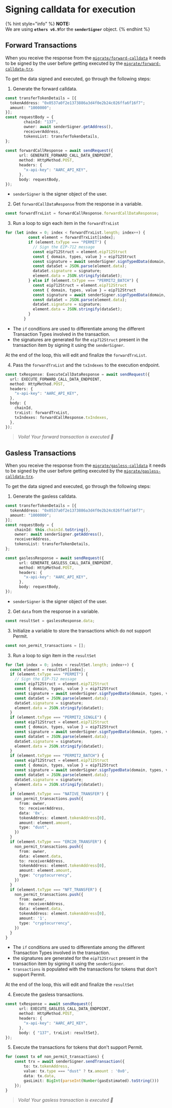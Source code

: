 # Signing calldata for execution

{% hint style="info" %}
**NOTE:**\
We are using **`ethers v6.9`**&#x66;or the **`senderSigner`** object.
{% endhint %}

## Forward Transactions

When you receive the response from the [`migrate/forward-calldata`](./#migrate-forward-calldata) it needs to be signed by the user before getting executed by the [`migrate/forward-calldata-trx`](./#migrate-forward-calldata-trx).

To get the data signed and executed, go through the following steps:

1. Generate the forward calldata.

```typescript
const transferTokenDetails = [{
  tokenAddress: "0x0537a0f2e1373886a3d4f0e2b24c026ffa6f16f7";
  amount: "1000000";
}];
const requestBody = {
        chainId: "137",
        owner: await senderSigner.getAddress(),
        receiverAddress,
        tokensList: transferTokenDetails,
};
      
const forwardCallResponse = await sendRequest({
      url: GENERATE_FORWARD_CALL_DATA_ENDPOINT,
      method: HttpMethod.POST,
      headers: {
        "x-api-key": "AARC_API_KEY",
      },
      body: requestBody,
});
```

* `senderSigner` is the signer object of the user.&#x20;

2. Get  `forwardCallDataResponse` from the response in a variable.

```typescript
const forwardTrxList = forwardCallResponse.forwardCallDataResponse;
```

3. Run a loop to sign each item in the `forwardTrxList`

```typescript
for (let index = 0; index < forwardTrxList.length; index++) {
          const element = forwardTrxList[index];
          if (element.txType === "PERMIT") {
            // Sign the EIP-712 message
            const eip712Struct = element.eip712Struct
            const { domain, types, value } = eip712Struct
            const signature = await senderSigner.signTypedData(domain, types, value);
            const dataSet = JSON.parse(element.data);
            dataSet.signature = signature;
            element.data = JSON.stringify(dataSet);
          } else if (element.txType === "PERMIT2_BATCH") {
            const eip712Struct = element.eip712Struct
            const { domain, types, value } = eip712Struct
            const signature = await senderSigner.signTypedData(domain, types, value);
            const dataSet = JSON.parse(element.data);
            dataSet.signature = signature;
            element.data = JSON.stringify(dataSet);
          }
        }
```

* The `if` conditions are used to differentiate among the different Transaction Types involved in the transaction.&#x20;
* the signatures are generated for the `eip712Struct` present in the transaction item by signing it using the `senderSigner`.

At the end of the loop, this will edit and finalize the `forwardTrxList`.

4. Pass the `forwardTrxList` and the `txIndexes` to the execution endpoint.

```typescript
const txResponse: ExecuteCallDataResponse = await sendRequest({
  url: EXECUTE_FORWARD_CALL_DATA_ENDPOINT,
  method: HttpMethod.POST,
  headers: {
    "x-api-key": "AARC_API_KEY",
  },
  body: {
    chainId,
    trxList: forwardTrxList,
    txIndexes: forwardCallResponse.txIndexes,
  },
});
```

> _Voila! Your forward transaction is executed 🥳_

## Gasless Transactions

When you receive the response from the [`migrate/gasless-calldata`](./#migrate-gasless-calldata) it needs to be signed by the user before getting executed by the [`migrate/gasless-calldata-trx`](./#migrate-gasless-calldata-trx).

To get the data signed and executed, go through the following steps:

1. Generate the gasless calldata.

```typescript
const transferTokenDetails = [{
  tokenAddress: "0x0537a0f2e1373886a3d4f0e2b24c026ffa6f16f7";
  amount: "1000000";
}];
const requestBody = {
    chainId: this.chainId.toString(),
    owner: await senderSigner.getAddress(),
    receiverAddress,
    tokensList: transferTokenDetails,
};

const gaslessResponse = await sendRequest({
      url: GENERATE_GASLESS_CALL_DATA_ENDPOINT,
      method: HttpMethod.POST,
      headers: {
        "x-api-key": "AARC_API_KEY",
      },
      body: requestBody,
});
```

* `senderSigner` is the signer object of the user.&#x20;

2. Get  `data` from the response in a variable.

```typescript
const resultSet = gaslessResponse.data;
```

3. Initialize a variable to store the transactions which do not support Permit.

```typescript
const non_permit_transactions = [];
```

3. Run a loop to sign item in the `resultSet`

```typescript
for (let index = 0; index < resultSet.length; index++) {
  const element = resultSet[index];
  if (element.txType === "PERMIT") {
    // Sign the EIP-712 message
    const eip712Struct = element.eip712Struct
    const { domain, types, value } = eip712Struct
    const signature = await senderSigner.signTypedData(domain, types, value);
    const dataSet = JSON.parse(element.data);
    dataSet.signature = signature;
    element.data = JSON.stringify(dataSet);
  }
  if (element.txType === "PERMIT2_SINGLE") {
    const eip712Struct = element.eip712Struct
    const { domain, types, value } = eip712Struct
    const signature = await senderSigner.signTypedData(domain, types, value);
    const dataSet = JSON.parse(element.data);
    dataSet.signature = signature;
    element.data = JSON.stringify(dataSet);
  }
  if (element.txType === "PERMIT2_BATCH") {
    const eip712Struct = element.eip712Struct
    const { domain, types, value } = eip712Struct
    const signature = await senderSigner.signTypedData(domain, types, value);
    const dataSet = JSON.parse(element.data);
    dataSet.signature = signature;
    element.data = JSON.stringify(dataSet);
  }
  if (element.txType === "NATIVE_TRANSFER") {
    non_permit_transactions.push({
      from: owner,
      to: receiverAddress,
      data: '0x',
      tokenAddress: element.tokenAddress[0],
      amount: element.amount,
      type: "dust",
    })
  }
  if (element.txType === "ERC20_TRANSFER") {
    non_permit_transactions.push({
      from: owner,
      data: element.data,
      to: receiverAddress,
      tokenAddress: element.tokenAddress[0],
      amount: element.amount,
      type: "cryptocurrency",
    })
  }
  if (element.txType === "NFT_TRANSFER") {
    non_permit_transactions.push({
      from: owner,
      to: receiverAddress,
      data: element.data,
      tokenAddress: element.tokenAddress[0],
      amount: '1',
      type: "cryptocurrency",
    })
  }
}
```

* The `if` conditions are used to differentiate among the different Transaction Types involved in the transaction.&#x20;
* the signatures are generated for the `eip712Struct` present in the transaction item by signing it using the `senderSigner`.
* `transactions` is populated with the transactions for tokens that don't support Permit.

At the end of the loop, this will edit and finalize the `resultSet`

4. Execute the gasless transactions.

```typescript
const txResponse = await sendRequest({
      url: EXECUTE_GASLESS_CALL_DATA_ENDPOINT,
      method: HttpMethod.POST,
      headers: {
        "x-api-key": "AARC_API_KEY",
      },
      body: { "137", trxList: resultSet},
});
```

5. Execute the transactions for tokens that don't support Permit.

```typescript
for (const tx of non_permit_transactions) {
    const trx = await senderSigner.sendTransaction({
        to: tx.tokenAddress,
        value: tx.type === "dust" ? tx.amount : '0x0',
        data: tx.data,
        gasLimit: BigInt(parseInt(Number(gasEstimated).toString()))
    });
}
```

> _Voila! Your gasless transaction is executed 🥳_
